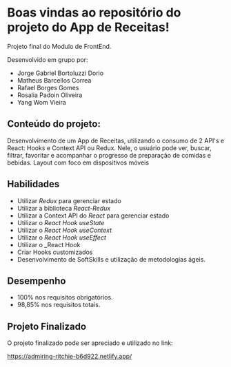 # Boas vindas ao repositório do projeto do App de Receitas!

Projeto final do Modulo de FrontEnd. 

Desenvolvido em grupo por:
- Jorge Gabriel Bortoluzzi Dorio
- Matheus Barcellos Correa
- Rafael Borges Gomes
- Rosalia Padoin Oliveira
- Yang Wom Vieira


## Conteúdo do projeto:

Desenvolvimento de um App de Receitas, utilizando o consumo de 2 API's e React: Hooks e Context API ou Redux. Nele, o usuário pode ver, buscar, filtrar, favoritar e acompanhar o progresso de preparação de comidas e bebidas. Layout com foco em dispositivos móveis


## Habilidades

  - Utilizar _Redux_ para gerenciar estado
  - Utilizar a biblioteca _React-Redux_
  - Utilizar a Context API do _React_ para gerenciar estado
  - Utilizar o _React Hook useState_
  - Utilizar o _React Hook useContext_
  - Utilizar o _React Hook useEffect_
  - Utilizar o _React  Hook
  - Criar Hooks customizados
  - Desenvolvimento de SoftSkills e utilização de metodologias ágeis.


## Desempenho

- 100% nos requisitos obrigatórios.
- 98,85% nos requisitos totais.


## Projeto Finalizado

O projeto finalizado pode ser apreciado e utilizado no link:
 
<https://admiring-ritchie-b6d922.netlify.app/>
